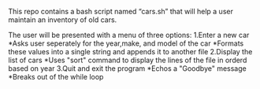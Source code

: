 This repo contains a bash script named “cars.sh” that will help a user maintain an inventory of old cars.
 
 The user will be presented with a menu of three options:
1.Enter a new car
  *Asks user seperately for the year,make, and model of the car
  *Formats these values into a single string and appends it to another file
2.Display the list of cars
  *Uses "sort" command to display the lines of the file in orderd based on year
3.Quit and exit the program
  *Echos a "Goodbye" message
  *Breaks out of the while loop

